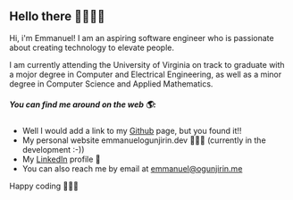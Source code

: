## Hello there 👋🏾👋🏾

Hi, i'm Emmanuel! I am an aspiring software engineer who is passionate about creating technology to elevate people.

I am currently attending the University of Virginia on track to graduate with a mojor degree in Computer and Electrical Engineering,
as well as a minor degree in Computer Science and Applied Mathematics.

##### You can find me around on the web 🌎:

- Well I would add a link to my <a href="https://github.com/emmanuelogunjirin">Github</a> page, but you found it!!
- My personal website emmanuelogunjirin.dev 👨🏾‍💻 (currently in the development :-))
- My <a href="https://www.linkedin.com/in/emmanuel-ogunjirin-777303178/">LinkedIn</a> profile 👔
- You can also reach me by email at emmanuel@ogunjirin.me

Happy coding 👨🏾‍💻
